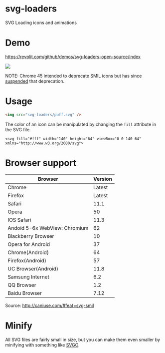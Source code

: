 # svg-loaders
SVG Loading icons and animations

Demo
===========

https://revplit.com/github/demos/svg-loaders-open-source/index

<img src="https://i.imgur.com/MF1dVKu.gifv">

NOTE: Chrome 45 intended to deprecate SMIL icons but has since [suspended](https://groups.google.com/a/chromium.org/forum/#!topic/blink-dev/5o0yiO440LM%5B126-150%5D) that deprecation.

Usage
===========

```html
<img src="svg-loaders/puff.svg" />
```

The color of an icon can be manipulated by changing the `fill` attribute in the SVG file.

```
<svg fill="#fff" width="140" height="64" viewBox="0 0 140 64" xmlns="http://www.w3.org/2000/svg">
```

Browser support
===========

| Browser | Version |
| --- | --- |
| Chrome | Latest |
| Firefox | Latest |
| Safari | 11.1 |
| Opera | 50 |
| IOS Safari | 11.3 |
| Andoid 5-6x WebView: Chromium  | 62 |
| Blackberry Browser | 10 |
| Opera for Android | 37 |
| Chrome(Android) | 64 |
| Firefox(Android) | 57 |
| UC Browser(Android) | 11.8 |
| Samsung Internet | 6.2 |
| QQ Browser | 1.2 |
| Baidu Browser | 7.12 |



Source: http://caniuse.com/#feat=svg-smil

Minify
===========
All SVG files are fairly small in size, but you can make them even smaller by minifying with something like [SVGO](https://github.com/svg/svgo).
